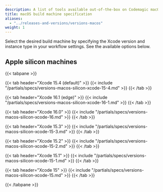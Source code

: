 ```yaml
---
description: A list of tools available out-of-the-box on Codemagic macOS build machines.
title: macOS build machine specification
aliases:
  - "../releases-and-versions/versions-macos"
weight: 1
---
```


Select the desired build machine by specifying the Xcode version and instance type in your workflow settings. See the available options below.

## Apple silicon machines

{{< tabpane >}}

{{< tab header="Xcode 15.4 (default)" >}}
{{< include "/partials/specs/versions-macos-silicon-xcode-15-4.md" >}}
{{< /tab >}}

{{< tab header="Xcode 16.1 (edge)" >}}
{{< include "/partials/specs/versions-macos-silicon-xcode-16-1.md" >}}
{{< /tab >}}

{{< tab header="Xcode 16.0" >}}
{{< include "/partials/specs/versions-macos-silicon-xcode-16.md" >}}
{{< /tab >}}

{{< tab header="Xcode 15.3" >}}
{{< include "/partials/specs/versions-macos-silicon-xcode-15-3.md" >}}
{{< /tab >}}

{{< tab header="Xcode 15.2" >}}
{{< include "/partials/specs/versions-macos-silicon-xcode-15-2.md" >}}
{{< /tab >}}

{{< tab header="Xcode 15.1" >}}
{{< include "/partials/specs/versions-macos-silicon-xcode-15-1.md" >}}
{{< /tab >}}

{{< tab header="Xcode 15" >}}
{{< include "/partials/specs/versions-macos-silicon-xcode-15.md" >}}
{{< /tab >}}

{{< /tabpane >}}
